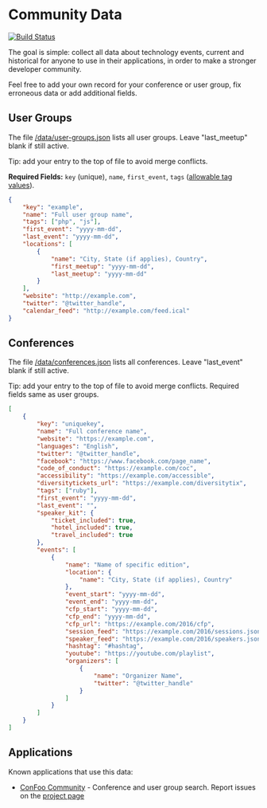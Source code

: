 # Community Data

[![Build Status](https://travis-ci.org/afilina/dev-community-data.svg?branch=master)](https://travis-ci.org/afilina/dev-community-data)

The goal is simple: collect all data about technology events, current and historical for anyone to use in their applications, in order to make a stronger developer community.

Feel free to add your own record for your conference or user group, fix erroneous data or add additional fields.

## User Groups

The file [/data/user-groups.json](https://github.com/afilina/dev-community-data/blob/master/data/user-groups.json) lists all user groups. Leave "last_meetup" blank if still active.

Tip: add your entry to the top of file to avoid merge conflicts.

**Required Fields:** `key` (unique), `name`, `first_event`, `tags` ([allowable tag values](https://github.com/afilina/dev-community-data/blob/master/data/tags.json)).

```json
{
    "key": "example",
    "name": "Full user group name",
    "tags": ["php", "js"],
    "first_event": "yyyy-mm-dd",
    "last_event": "yyyy-mm-dd", 
    "locations": [
        {
            "name": "City, State (if applies), Country",
            "first_meetup": "yyyy-mm-dd",
            "last_meetup": "yyyy-mm-dd"
        }
    ],
    "website": "http://example.com",
    "twitter": "@twitter_handle",
    "calendar_feed": "http://example.com/feed.ical"
}
```

## Conferences

The file [/data/conferences.json](https://github.com/afilina/dev-community-data/blob/master/data/conferences.json) lists all conferences. Leave "last_event" blank if still active.

Tip: add your entry to the top of file to avoid merge conflicts.  Required fields same as user groups.

```json
[
    {
        "key": "uniquekey",
        "name": "Full conference name",
        "website": "https://example.com",
        "languages": "English",
        "twitter": "@twitter_handle",
        "facebook": "https://www.facebook.com/page_name",
        "code_of_conduct": "https://example.com/coc",
        "accessibility": "https://example.com/accessible",
        "diversitytickets_url": "https://example.com/diversitytix",
        "tags": ["ruby"],
        "first_event": "yyyy-mm-dd",
        "last_event": "",
        "speaker_kit": {
            "ticket_included": true,
            "hotel_included": true,
            "travel_included": true
        },
        "events": [
            {
                "name": "Name of specific edition",
                "location": {
                    "name": "City, State (if applies), Country"
                },
                "event_start": "yyyy-mm-dd",
                "event_end": "yyyy-mm-dd",
                "cfp_start": "yyyy-mm-dd",
                "cfp_end": "yyyy-mm-dd",
                "cfp_url": "https://example.com/2016/cfp",
                "session_feed": "https://example.com/2016/sessions.json",
                "speaker_feed": "https://example.com/2016/speakers.json",
                "hashtag": "#hashtag",
                "youtube": "https://youtube.com/playlist",
                "organizers": [
                    {
                        "name": "Organizer Name",
                        "twitter": "@twitter_handle"
                    }
                ]
            }
        ]
    }
]
```

## Applications

Known applications that use this data:
 - [ConFoo Community](https://community.confoo.ca/) - Conference and user group search. Report issues on the [project page](https://github.com/afilina/confoo-community)
